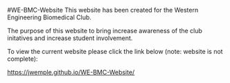 #WE-BMC-Website
This website has been created for the Western Engineering Biomedical Club. 

The purpose of this website to bring increase awareness of the club initatives and increase student involvement. 

To view the current website please click the link below (note: website is not complete):

https://jwemple.github.io/WE-BMC-Website/



